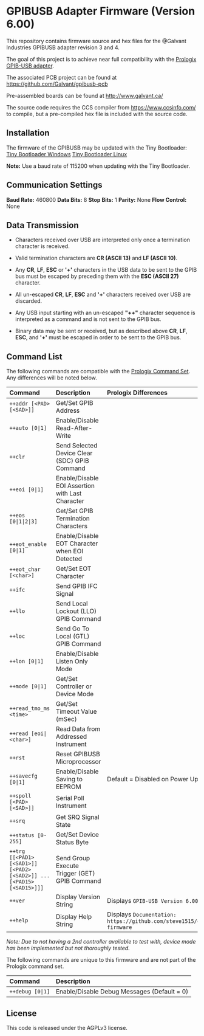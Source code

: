 # GPIBUSB Adapter Firmware (Version 6.00)

This repository contains firmware source and hex files for the @Galvant Industries GPIBUSB adapter revision 3 and 4.

The goal of this project is to achieve near full compatibility with the [Prologix GPIB-USB adapter](http://prologix.biz/manuals.html).

The associated PCB project can be found at https://github.com/Galvant/gpibusb-pcb

Pre-assembled boards can be found at http://www.galvant.ca/

The source code requires the CCS compiler from https://www.ccsinfo.com/ to compile, but a pre-compiled hex file is included with the source code.

## Installation
The firmware of the GPIBUSB may be updated with the Tiny Bootloader:
[Tiny Bootloader Windows](http://www.etc.ugal.ro/cchiculita/software/tinyblddownload.htm)
[Tiny Bootloader Linux](http://tinybldlin.sourceforge.net/)

**Note:** Use a baud rate of 115200 when updating with the Tiny Bootloader.

## Communication Settings
**Baud Rate:** 460800
**Data Bits:** 8
**Stop Bits:** 1
**Parity:** None
**Flow Control:** None

## Data Transmission
- Characters received over USB are interpreted only once a termination character is received.

- Valid termination characters are **CR (ASCII 13)** and **LF (ASCII 10)**.

- Any **CR**, **LF**, **ESC** or **'+'** characters in the USB data to be sent to the GPIB bus must be escaped by preceding them with the **ESC (ASCII 27)** character.

- All un-escaped **CR**, **LF**, **ESC** and **'+'** characters received over USB are discarded.

- Any USB input starting with an un-escaped **"++"** character sequence is interpreted as a command and is not sent to the GPIB bus.

- Binary data may be sent or received, but as described above **CR**, **LF**, **ESC**, and **'+'** must be escaped in order to be sent to the GPIB bus.

## Command List
The following commands are compatible with the [Prologix Command Set](http://prologix.biz/manuals.html). Any differences will be noted below.

Command|Description|Prologix Differences
:---|:---|:---
`++addr [<PAD> [<SAD>]]`|Get/Set GPIB Address|
`++auto [0\|1]`|Enable/Disable Read-After-Write|
`++clr`|Send Selected Device Clear (SDC) GPIB Command|
`++eoi [0\|1]`|Enable/Disable EOI Assertion with Last Character|
`++eos [0\|1\|2\|3]`|Get/Set GPIB Termination Characters|
`++eot_enable [0\|1]`|Enable/Disable EOT Character when EOI Detected|
`++eot_char [<char>]`|Get/Set EOT Character|
`++ifc`|Send GPIB IFC Signal|
`++llo`|Send Local Lockout (LLO) GPIB Command|
`++loc`|Send Go To Local (GTL) GPIB Command|
`++lon [0\|1]`|Enable/Disable Listen Only Mode|
`++mode [0\|1]`|Get/Set Controller or Device Mode|
`++read_tmo_ms <time>`|Get/Set Timeout Value (mSec)|
`++read [eoi\|<char>]`|Read Data from Addressed Instrument|
`++rst`|Reset GPIBUSB Microprocessor|
`++savecfg [0\|1]`|Enable/Disable Saving to EEPROM|Default = Disabled on Power Up
`++spoll [<PAD> [<SAD>]]`|Serial Poll Instrument|
`++srq`|Get SRQ Signal State|
`++status [0-255]`|Get/Set Device Status Byte|
`++trg [[<PAD1> [<SAD1>]] [<PAD2> [<SAD2>]] ... [<PAD15> [<SAD15>]]]`|Send Group Execute Trigger (GET) GPIB Command|
`++ver`|Display Version String|Displays `GPIB-USB Version 6.00`
`++help`|Display Help String|Displays `Documentation: https://github.com/steve1515/gpibusb-firmware`

*Note: Due to not having a 2nd controller available to test with, device mode has been implemented but not thoroughly tested.*

The following commands are unique to this firmware and are not part of the Prologix command set.

Command|Description
:---|:---
`++debug [0\|1]`|Enable/Disable Debug Messages (Default = 0)

## License
This code is released under the AGPLv3 license.
